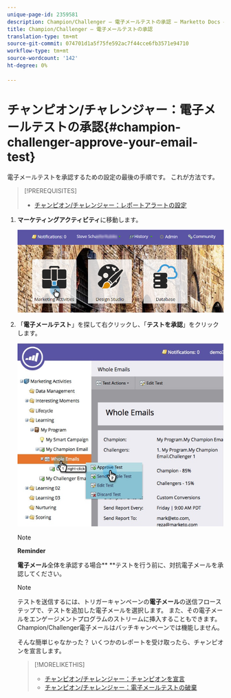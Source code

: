 ```yaml
---
unique-page-id: 2359581
description: Champion/Challenger — 電子メールテストの承認 — Marketto Docs — 製品ドキュメント
title: Champion/Challenger — 電子メールテストの承認
translation-type: tm+mt
source-git-commit: 074701d1a5f75fe592ac7f44cce6fb3571e94710
workflow-type: tm+mt
source-wordcount: '142'
ht-degree: 0%

---
```



# チャンピオン/チャレンジャー：電子メールテストの承認{#champion-challenger-approve-your-email-test}

電子メールテストを承認するための設定の最後の手順です。 これが方法です。

>[!PREREQUISITES]
>
>* [チャンピオン/チャレンジャー：レポートアラートの設定](champion-challenger-configure-report-alerts.md)

>



1. **マーケティングアクティビティ**&#x200B;に移動します。

   ![](assets/login-marketing-activities-1.png)

1. 「**電子メールテスト**」を探して右クリックし、「**テストを承認**」をクリックします。

   ![](assets/champion3.jpg)

   >[!NOTE]
   >
   >**Reminder**
   >
   >
   >**電子メール**&#x200B;全体を承認する場合** **テストを行う前に、対抗電子メールを承認してください。

   >[!NOTE]
   >
   >テストを送信するには、トリガーキャンペーンの&#x200B;**電子メール**&#x200B;の送信フローステップで、テストを追加した電子メールを選択します。 また、その電子メールをエンゲージメントプログラムのストリームに挿入することもできます。 Champion/Challenger電子メールはバッチキャンペーンでは機能しません。

   そんな簡単じゃなかった？ いくつかのレポートを受け取ったら、チャンピオンを宣言します。

   >[!MORELIKETHIS]
   >
   >
   >    
   >    
   >    * [チャンピオン/チャレンジャー：チャンピオンを宣言](champion-challenger-declare-a-champion.md)
   >    * [チャンピオン/チャレンジャー：電子メールテストの破棄](champion-challenger-discard-an-email-test.md)


